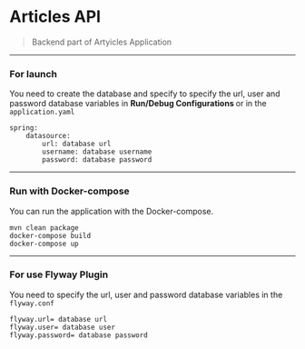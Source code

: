 # Articles API

>Backend part of Artyicles Application

<hr/>

### For launch
You need to create the database and specify to specify the url, user and password database variables
in <b> Run/Debug Configurations </b> or in the `application.yaml`

```
spring:
    datasource:
        url: database url
        username: database username
        password: database password 
```
<hr/>

### Run with Docker-compose
You can run the application with the Docker-compose.

```
mvn clean package
docker-compose build
docker-compose up
```
<hr/>

### For use Flyway Plugin
You need to specify the url, user and password database variables in the `flyway.conf`

```
flyway.url= database url
flyway.user= database user
flyway.password= database password
```
